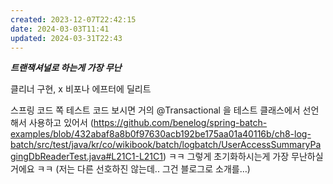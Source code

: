 ```yaml
---
created: 2023-12-07T22:42:15
date: 2024-03-03T11:41
updated: 2024-03-31T22:43
---
```

***트랜잭셔널로 하는게 가장 무난***

클리너 구현, x
비포나 에프터에 딜리트

스프링 코드 쪽 테스트 코드 보시면 거의 @Transactional 을 테스트 클래스에서 선언해서 사용하고 있어서 (https://github.com/benelog/spring-batch-examples/blob/432abaf8a8b0f97630acb192be175aa01a40116b/ch8-log-batch/src/test/java/kr/co/wikibook/batch/logbatch/UserAccessSummaryPagingDbReaderTest.java#L21C1-L21C1)  ㅋㅋ 그렇게 초기화하시는게 가장 무난하실거에요 ㅋㅋ 
(저는 다른 선호하진 않는데.. 그건 블로그로 소개를…)